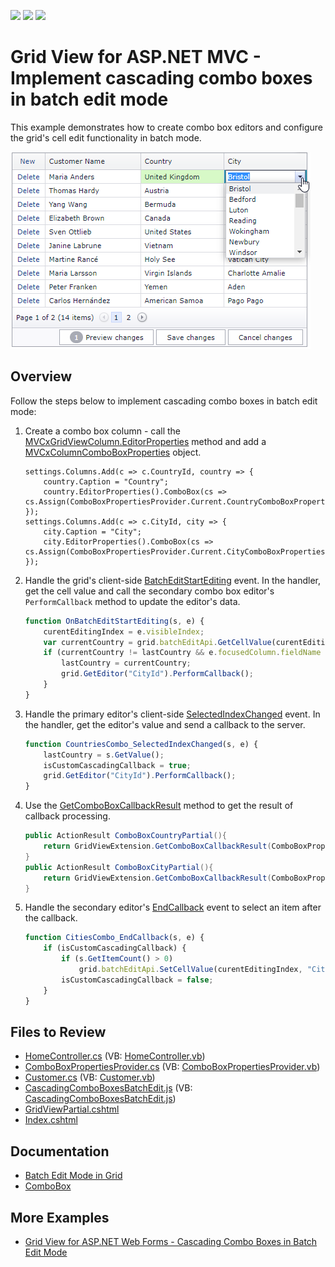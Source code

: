 <!-- default badges list -->
![](https://img.shields.io/endpoint?url=https://codecentral.devexpress.com/api/v1/VersionRange/128549455/16.1.5%2B)
[![](https://img.shields.io/badge/Open_in_DevExpress_Support_Center-FF7200?style=flat-square&logo=DevExpress&logoColor=white)](https://supportcenter.devexpress.com/ticket/details/T155879)
[![](https://img.shields.io/badge/📖_How_to_use_DevExpress_Examples-e9f6fc?style=flat-square)](https://docs.devexpress.com/GeneralInformation/403183)
<!-- default badges end -->
# Grid View for ASP.NET MVC - Implement cascading combo boxes in batch edit mode

This example demonstrates how to create combo box editors and configure the grid's cell edit functionality in batch mode.

![Cascading Editors](cascadingEditors.png)

## Overview

Follow the steps below to implement cascading combo boxes in batch edit mode:

1. Create a combo box column - call the [MVCxGridViewColumn.EditorProperties](https://docs.devexpress.com/AspNetMvc/DevExpress.Web.Mvc.MVCxGridViewColumn.EditorProperties) method and add a [MVCxColumnComboBoxProperties](https://docs.devexpress.com/AspNetMvc/DevExpress.Web.Mvc.MVCxColumnComboBoxProperties) object.

    ```cshtml
    settings.Columns.Add(c => c.CountryId, country => {
        country.Caption = "Country";
        country.EditorProperties().ComboBox(cs => cs.Assign(ComboBoxPropertiesProvider.Current.CountryComboBoxProperties));
    });
    settings.Columns.Add(c => c.CityId, city => {
        city.Caption = "City";
        city.EditorProperties().ComboBox(cs => cs.Assign(ComboBoxPropertiesProvider.Current.CityComboBoxProperties));
    });
    ```

2. Handle the grid's client-side [BatchEditStartEditing](https://docs.devexpress.com/AspNet/js-ASPxClientGridView.BatchEditStartEditing) event. In the handler, get the cell value and call the secondary combo box editor's `PerformCallback` method to update the editor's data.

    ```js
    function OnBatchEditStartEditing(s, e) {
        curentEditingIndex = e.visibleIndex;
        var currentCountry = grid.batchEditApi.GetCellValue(curentEditingIndex, "CountryId");
        if (currentCountry != lastCountry && e.focusedColumn.fieldName == "CityId" && currentCountry != null) {
            lastCountry = currentCountry;
            grid.GetEditor("CityId").PerformCallback();        
        }
    }
    ```

3. Handle the primary editor's client-side [SelectedIndexChanged](https://docs.devexpress.com/AspNet/js-ASPxClientComboBox.SelectedIndexChanged) event. In the handler, get the editor's value and send a callback to the server.

    ```js
    function CountriesCombo_SelectedIndexChanged(s, e) {
        lastCountry = s.GetValue();
        isCustomCascadingCallback = true;
        grid.GetEditor("CityId").PerformCallback();
    }
    ```

4. Use the [GetComboBoxCallbackResult](https://docs.devexpress.com/AspNetMvc/DevExpress.Web.Mvc.GridExtensionBase.GetComboBoxCallbackResult.overloads) method to get the result of callback processing.

    ```csharp
    public ActionResult ComboBoxCountryPartial(){
        return GridViewExtension.GetComboBoxCallbackResult(ComboBoxPropertiesProvider.Current.CountryComboBoxProperties);
    }
    public ActionResult ComboBoxCityPartial(){
        return GridViewExtension.GetComboBoxCallbackResult(ComboBoxPropertiesProvider.Current.CityComboBoxProperties);
    }
    ```

4. Handle the secondary editor's [EndCallback](https://docs.devexpress.com/AspNet/js-ASPxClientComboBox.EndCallback) event to select an item after the callback.

    ```js
    function CitiesCombo_EndCallback(s, e) {
        if (isCustomCascadingCallback) {
            if (s.GetItemCount() > 0)
                grid.batchEditApi.SetCellValue(curentEditingIndex, "CityId", s.GetItem(0).value);
            isCustomCascadingCallback = false;
        }
    }
    ```


## Files to Review

* [HomeController.cs](./CS/Controllers/HomeController.cs) (VB: [HomeController.vb](./VB/Controllers/HomeController.vb))
* [ComboBoxPropertiesProvider.cs](./CS/Models/ComboBoxPropertiesProvider.cs) (VB: [ComboBoxPropertiesProvider.vb](./VB/Models/ComboBoxPropertiesProvider.vb))
* [Customer.cs](./CS/Models/Customer.cs) (VB: [Customer.vb](./VB/Models/Customer.vb))
* [CascadingComboBoxesBatchEdit.js](./CS/Scripts/CascadingComboBoxesBatchEdit.js) (VB: [CascadingComboBoxesBatchEdit.js](./VB/Scripts/CascadingComboBoxesBatchEdit.js))
* [GridViewPartial.cshtml](./CS/Views/Home/GridViewPartial.cshtml)
* [Index.cshtml](./CS/Views/Home/Index.cshtml)

## Documentation

* [Batch Edit Mode in Grid](https://docs.devexpress.com/AspNetMvc/16147/components/grid-view/data-editing-and-validation/batch-edit)
* [ComboBox](https://docs.devexpress.com/AspNetMvc/8984/components/data-editors-extensions/combobox)

## More Examples

* [Grid View for ASP.NET Web Forms - Cascading Combo Boxes in Batch Edit Mode](https://github.com/DevExpress-Examples/asp-net-web-forms-grid-cascading-comboboxes-in-batch-edit-mode)
